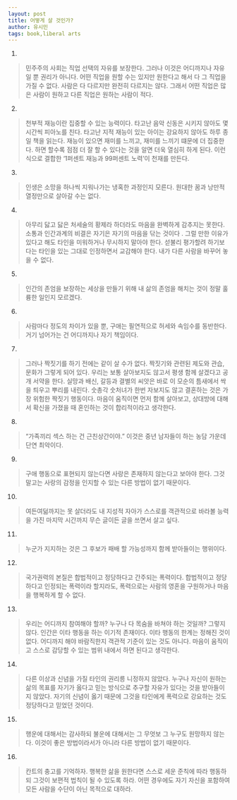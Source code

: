 ```yaml
---
layout: post
title: 어떻게 살 것인가?
author: 유시민
tags: book,liberal arts
---
```


1. 
> 민주주의 사회는 직업 선택의 자유를 보장한다. 그러나 이것은 어디까지나 자유일 뿐 권리가 아니다. 어떤 직업을 원할 수는 있지만 원한다고 해서 다 그 직업을 가질 수 없다. 사람은 다 다르지만 완전히 다르지는 않다. 그래서 어떤 직업은 많은 사람이 원하고 다른 직업은 원하는 사람이 적다.
 
2. 
> 천부적 재능이란 집중할 수 있는 능력이다. 타고난 음악 신동은 시키지 않아도 몇 시간씩 피아노를 친다. 타고난 지적 재능이 있는 아이는 강요하지 않아도 하루 종일 책을 읽는다. 재능이 있으면 재미를 느끼고, 재미를 느끼기 떄문에 더 집중한다. 하면 할수록 점점 더 잘 할 수 있다는 것을 알면 더욱 열심히 하게 된다. 이런 식으로 결합한 ‘1퍼센트 재능과 99퍼센트 노력’이 천재를 만든다.
 
3. 
> 인생은 소망을 하나씩 지워나가는 냉혹한 과정인지 모른다. 원대한 꿈과 낭만적 열정만으로 살아갈 수는 없다.
 
4. 
> 아무리 닳고 닳은 처세술의 황제라 하더라도 마음을 완벽하게 감추지는 못한다. 소통과 인간과계의 비결은 자기은 자기의 마음을 닦는 것이다 . 그럴 만한 이유가 있다고 해도 타인을 미워하거나 무시하지 말아야 한다. 섣불리 평가할려 하기보다는 타인을 있는 그대로 인정하면서 교감해야 한다. 내가 다른 사람을 바꾸어 놓을 수 없다.
 
5. 
> 인간의 존엄을 보장하는 세상을 만들기 위해 내 삶의 존엄을 해치는 것이 정말 훌륭한 일인지 모르겠다.
 
6. 
> 사람마다 정도의 차이가 있을 뿐, 구애는 필연적으로 허세와 속임수를 동반한다. 거기 넘어가는 건 어디까지나 자기 책임이다.
 
7. 
> 그러나 짝짓기를 하기 전에는 같이 살 수가 없다. 짝짓기와 관련된 제도와 관습, 문화가 그렇게 되어 있다. 우리는 보통 살아보지도 않고서 평생 함께 살겠다고 공개 서약을 한다. 실망과 배신, 갈등과 결별의 씨앗은 바로 이 모순의 틈새에서 싹을 틔우고 뿌리를 내린다. 숫총각 숫처녀가 한번 자보지도 않고 결혼하는 것은 가장 위험한 짝짓기 행동이다. 마음이 움직이면 먼저 함께 살아보고, 상대방에 대해서 확신을 가졌을 때 혼인하는 것이 합리적이라고 생각한다.
 
8. 
> “가족끼리 섹스 하는 건 근친상간이야.” 이것은 중년 남자들이 하는 농담 가운데 단연 최악이다.
 
9. 
> 구애 행동으로 표현되지 않는다면 사랑은 존재하지 않는다고 보아야 한다. 그것 말고는 사랑의 감정을 인지할 수 있는 다른 방법이 없기 때문이다.
 
10. 
> 여든여덞까지는 못 살더라도 내 지성적 자아가 스스로를 객관적으로 바라볼 능력을 가진 마지막 시간까지 무슨 글이든 글을 쓰면서 살고 싶다.
 
11. 
> 누군가 지지하는 것은 그 후보가 패배 할 가능성까지 함께 받아들이는 행위이다.
 
12. 
> 국가권력의 본질은 합법적이고 정당하다고 간주되는 폭력이다. 합법적이고 정당하다고 인정되는 폭력이라 할지라도, 폭력으로는 사람의 영혼을 구원하거나 마음을 행복하게 할 수 없다.
 
13. 
> 우리는 어디까지 참여해야 할까? 누구나 다 목숨을 바쳐야 하는 것일까? 그렇지 않다. 인간은 이타 행동을 하는 이기적 존재이다. 이타 행동의 한계는 정해진 것이 없다. 어디까지 해야 바람직한지 객관적 기준이 있는 것도 아니다. 마음이 움직이고 스스로 감당할 수 있는 범위 내에서 하면 된다고 생각한다.
 
14. 
> 다른 이상과 신념을 가질 타인의 권리릉 니정하지 않았다. 누구나 자신이 원하는 삶의 목표를 자기가 옳다고 믿는 방식으로 추구할 자유가 있다는 것을 받아들이지 않았다. 자기의 신념이 옳기 때문에 그것을 타인에게 폭력으로 강요하는 것도 정당하다고 믿었던 것이다.
 
15. 
> 행운에 대해서는 감사하되 불운에 대해서는 그 무엇보 그 누구도 원망하지 않는다. 이것이 좋은 방법이라서가 아니라 다른 방법이 없기 때문이다.
 
16. 
> 칸트의 충고를 기억하자. 행복한 삶을 원한다면 스스로 세운 준칙에 따라 행동하되 그것이 보편적 법칙이 될 수 있도록 하라. 어떤 경우에도 자기 자신을 포함하여 모든 사람을 수단이 아닌 목적으로 대하라.

 